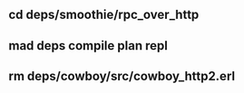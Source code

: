 cd deps/smoothie/rpc_over_http
-----------
mad deps compile plan repl
-----------
rm deps/cowboy/src/cowboy_http2.erl
-----------